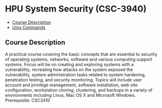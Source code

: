 # HPU System Security (CSC-3940)

* [Course Description](https://github.com/akk20/HPU-System-Security/tree/main/#course-description)
* [Unix Commands](https://github.com/akk20/HPU-System-Security/tree/main/UNIX%20Commands)

## Course Description
A practical course covering the basic concepts that are essential to security of operating systems, networks, software and various computing support systems. Focus will be on creating and exploring systems with a vulnerability, recreating how attacks on the system exposed the vulnerability, system administration tasks related to system hardening, penetration testing, and security monitoring. Topics will include user account and privilege management, software installation, web site configuration, workstation cloning, clustering, and backups in a variety of environments including Linus, Mac OS X and Microsoft Windows. Prerequisite: CSC2410

